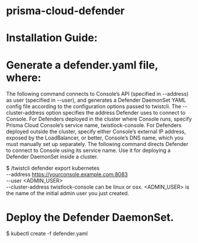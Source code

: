 # prisma-cloud-defender

# Installation Guide:

# Generate a defender.yaml file, where:
The following command connects to Console’s API (specified in --address) as user <ADMIN> (specified in --user), and generates a Defender DaemonSet YAML config file according to the configuration options passed to twistcli.
The --cluster-address option specifies the address Defender uses to connect to Console. For Defenders deployed in the cluster where Console runs, specify Prisma Cloud Console’s service name, twistlock-console. For Defenders deployed outside the cluster, specify either Console’s external IP address, exposed by the LoadBalancer, or better, Console’s DNS name, which you must manually set up separately.
The following command directs Defender to connect to Console using its service name. Use it for deploying a Defender DaemonSet inside a cluster.
  
$ <PLATFORM>/twistcli defender export kubernetes \
  --address https://yourconsole.example.com:8083 \
  --user <ADMIN_USER> \
  --cluster-address twistlock-console
<PLATFORM> can be linux or osx.
<ADMIN_USER> is the name of the initial admin user you just created.
  
# Deploy the Defender DaemonSet.
$ kubectl create -f defender.yaml
